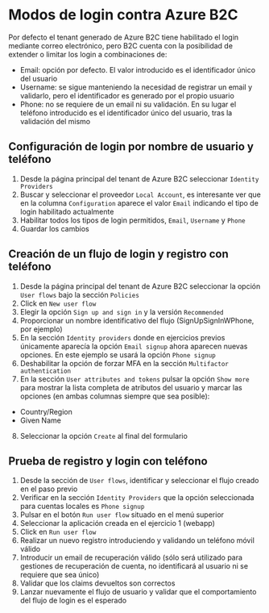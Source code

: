 # Modos de login contra Azure B2C
Por defecto el tenant generado de Azure B2C tiene habilitado el login mediante correo electrónico, pero B2C cuenta con la posibilidad de extender o limitar los login a combinaciones de:
- Email: opción por defecto. El valor introducido es el identificador único del usuario
- Username: se sigue manteniendo la necesidad de registrar un email y validarlo, pero el identificador es generado por el propio usuario
- Phone: no se requiere de un email ni su validación. En su lugar el teléfono introducido es el identificador único del usuario, tras la validación del mismo

## Configuración de login por nombre de usuario y teléfono
1. Desde la página principal del tenant de Azure B2C seleccionar `Identity Providers`
2. Buscar y seleccionar el proveedor `Local Account`, es interesante ver que en la columna `Configuration` aparece el valor `Email` indicando el tipo de login habilitado actualmente
3. Habilitar todos los tipos de login permitidos, `Email`, `Username` y `Phone`
4. Guardar los cambios

## Creación de un flujo de login y registro con teléfono
1. Desde la página principal del tenant de Azure B2C seleccionar la opción `User flows` bajo la sección `Policies`
2. Click en `New user flow`
3. Elegir la opción `Sign up and sign in` y la versión `Recommended`
4. Proporcionar un nombre identificativo del flujo (SignUpSignInWPhone, por ejemplo)
5. En la sección `Identity providers` donde en ejercicios previos únicamente aparecía la opción `Email signup` ahora aparecen nuevas opciones. En este ejemplo se usará la opción `Phone signup`
6. Deshabilitar la opción de forzar MFA en la sección `Multifactor authentication`
7. En la sección `User attributes and tokens` pulsar la opción `Show more` para mostrar la lista completa de atributos del usuario y marcar las opciones (en ambas columnas siempre que sea posible):
- Country/Region
- Given Name
8. Seleccionar la opción `Create` al final del formulario

## Prueba de registro y login con teléfono
1. Desde la sección de `User flows`, identificar y seleccionar el flujo creado en el paso previo
2. Verificar en la sección `Identity Providers` que la opción seleccionada para cuentas locales es `Phone signup`
3. Pulsar en el botón `Run user flow` situado en el menú superior
4. Seleccionar la aplicación creada en el ejercicio 1 (webapp)
5. Click en `Run user flow`
6. Realizar un nuevo registro introduciendo y validando un teléfono móvil válido
7. Introducir un email de recuperación válido (sólo será utilizado para gestiones de recuperación de cuenta, no identificará al usuario ni se requiere que sea único)
8. Validar que los claims devueltos son correctos
9. Lanzar nuevamente el flujo de usuario y validar que el comportamiento del flujo de login es el esperado

